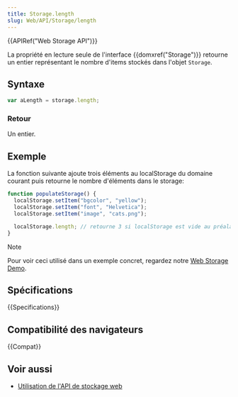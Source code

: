 ```yaml
---
title: Storage.length
slug: Web/API/Storage/length
---
```


{{APIRef("Web Storage API")}}

La propriété en lecture seule de l'interface {{domxref("Storage")}} retourne un entier représentant le nombre d'items stockés dans l'objet `Storage`.

## Syntaxe

```js
var aLength = storage.length;
```

### Retour

Un entier.

## Exemple

La fonction suivante ajoute trois éléments au localStorage du domaine courant puis retourne le nombre d'éléments dans le storage:

```js
function populateStorage() {
  localStorage.setItem("bgcolor", "yellow");
  localStorage.setItem("font", "Helvetica");
  localStorage.setItem("image", "cats.png");

  localStorage.length; // retourne 3 si localStorage est vide au préalable
}
```

> [!NOTE]
> Pour voir ceci utilisé dans un exemple concret, regardez notre [Web Storage Demo](https://mdn.github.io/dom-examples/web-storage/).

## Spécifications

{{Specifications}}

## Compatibilité des navigateurs

{{Compat}}

## Voir aussi

- [Utilisation de l'API de stockage web](/fr/docs/Web/API/Web_Storage_API/Using_the_Web_Storage_API)
